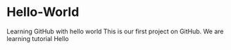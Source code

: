 # Hello-World
Learning GitHub with hello world
This is our first project on GitHub.
We are learning tutorial
Hello
